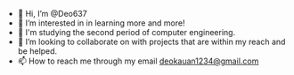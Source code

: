 - 👋 Hi, I’m @Deo637
- 👀 I’m interested in in learning more and more!
- 🌱 I'm studying the second period of computer engineering.
- 💞️ I’m looking to collaborate on with projects that are within my reach and be helped.
- 📫 How to reach me through my email deokauan1234@gmail.com

<!---
Deo637/Deo637 is a ✨ special ✨ repository because its `README.md` (this file) appears on your GitHub profile.
You can click the Preview link to take a look at your changes.
--->
